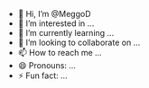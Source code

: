 - 👋 Hi, I’m @MeggoD
- 👀 I’m interested in ...
- 🌱 I’m currently learning ...
- 💞️ I’m looking to collaborate on ...
- 📫 How to reach me ...
- 😄 Pronouns: ...
- ⚡ Fun fact: ...

<!---
MeggoD/MeggoD is a ✨ special ✨ repository because its `README.md` (this file) appears on your GitHub profile.
You can click the Preview link to take a look at your changes.
--->
